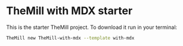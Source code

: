 # TheMill with MDX starter

This is the starter TheMill project. To download it run in your terminal:

```sh
TheMill new TheMill-with-mdx --template with-mdx
```
